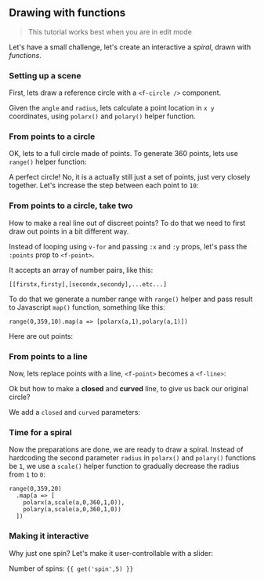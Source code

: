 ## Drawing with functions

> This tutorial works best when you are in edit mode <f-edit-icon  />

Let's have a small challenge, let's create an interactive a <var>spiral</var>, drawn with <var>functions</var>.

### Setting up a scene

First, lets draw a reference circle with a `<f-circle />` component.

<f-scene grid>
  <f-circle r="1" :opacity="0.1" />
</f-scene>

Given the `angle` and `radius`, lets calculate a point location in `x y` coordinates, using  <f-link to="/polarx">`polarx()`</f-link> and <f-link to="/polary">`polary()`</f-link> helper function.

<f-scene grid>
  <f-circle r="1" :opacity="0.1" />
  <f-point
    :x="polarx(0,1)"
    :y="polary(0,1)"
    :stroke="color('red')"
  />
</f-scene>

### From points to a circle

OK, lets to a full circle made of points. To generate 360 points, lets use <f-link to="/range">`range()`</f-link> helper function: 

<f-scene grid>
  <f-circle r="1" :opacity="0.1" />
  <f-point
    v-for="a in range(1,360)"
    :key="a"
    :x="polarx(a,1)"
    :y="polary(a,1)"
    :stroke="color('red')"
  />
</f-scene>

A perfect circle! No, it is a actually still just a set of points, just very closely together. Let's increase the step between each point to `10`:

<f-scene grid>
  <f-circle r="1" opacity="0.1" />
  <f-point
    v-for="a in range(1,360,10)"
    :key="a"
    :x="polarx(a,1)"
    :y="polary(a,1)"
    :stroke="color('red')"
  />
</f-scene>

### From points to a circle, take two

How to make a real line out of discreet points? To do that we need to first draw out points in a bit different way. 

Instead of looping using `v-for` and passing `:x` and `:y` props, let's pass the `:points` prop to `<f-point>`. 


It accepts an array of number pairs, like this:

    [[firstx,firsty],[secondx,secondy],...etc...]

To do that we generate a number range with `range()` helper and pass result to Javascript `map()` function, something like this:

    range(0,359,10).map(a => [polarx(a,1),polary(a,1)])

Here are out points:

<f-scene grid>
  <f-circle r="1" opacity="0.1" />
  <f-point
    :points="range(0,359,10).map(a => [polarx(a,1),polary(a,1)])"
    :stroke="color('red')"
  />
</f-scene>

### From points to a line

Now, lets replace points with a line, `<f-point>` becomes a `<f-line>`:

<f-scene grid>
  <f-circle r="1" opacity="0.1" />
  <f-line
    :points="range(0,359,20).map(a => [polarx(a,1),polary(a,1)])"
    :stroke="color('red')"
  />
</f-scene>

Ok but how to make a **closed** and **curved** line, to give us back our original circle?

We add a `closed` and `curved` parameters:

<f-scene grid>
  <f-circle r="1" opacity="0.1" />
  <f-line
    :points="range(0,359,20).map(a => [polarx(a,1),polary(a,1)])"
    :stroke="color('red')"
    closed
    curved
  />
</f-scene>

### Time for a spiral

Now the preparations are done, we are ready to draw a spiral. Instead of hardcoding the second parameter `radius` in `polarx()` and `polary()` functions be `1`, we use a <f-link to="/scale">`scale()`</f-link> helper function to gradually decrease the radius from `1` to `0`:

    range(0,359,20)
      .map(a => [
        polarx(a,scale(a,0,360,1,0)),
        polary(a,scale(a,0,360,1,0))
      ])

<f-scene grid>
  <f-circle r="1" opacity="0.1" />
  <f-line
    :points="range(0,359,20)
      .map(a => [
        polarx(a,scale(a,0,360,1,0)),
        polary(a,scale(a,0,360,1,0))
      ])"
    :stroke="color('red')"
    curved
  />
</f-scene>

### Making it interactive

Why just one spin? Let's make it user-controllable with a slider:

<f-slider set="spin" value="5" from="0" to="10" step="0.001">

Number of spins: `{{ get('spin',5) }}`

<f-scene grid>
  <f-circle r="1" opacity="0.1" />
  <f-line
    :points="range(0,360 * get('spin',5),20)
      .map(a => [
        polarx(a,scale(a,0,360 * get('spin',5),1,0)),
        polary(a,scale(a,0,360 * get('spin',5),1,0))
      ])"
    :stroke="color('red')"
    curved
  />
</f-scene>